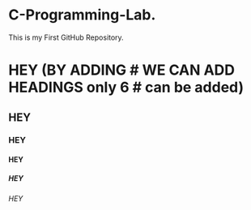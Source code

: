# C-Programming-Lab.
This is my First GitHub Repository.

# HEY (BY ADDING # WE CAN ADD HEADINGS only 6 # can be added)
## HEY
### HEY 
#### HEY
##### HEY
###### HEY





